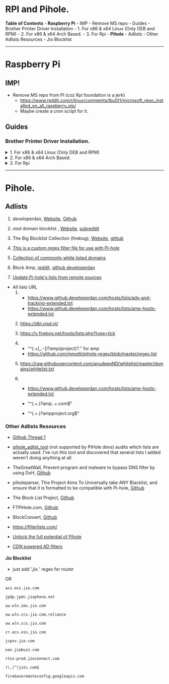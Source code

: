 # RPI and Pihole.

**Table of Contents**
	- **Raspberry Pi**
	    - IMP
	    	- Remove MS repo
	    - Guides
		    - Brother Printer Driver Installation
			    - 1. For x86 & x64 Linux (Only DEB and RPM)
			    - 2. For x86 & x64 Arch Based.
			    - 3. For Rpi
	- **Pihole**
		- Adlists
		- Other Adlists Resources
		- Jio Blocklist


---


# Raspberry Pi


## IMP!
- Remove MS repo from PI (coz Rpi foundation is a jerk)
	- https://www.reddit.com/r/linux/comments/lbu0t1/microsoft_repo_installed_on_all_raspberry_pis/
	- Maybe create a cron script for it.

## Guides


### Brother Printer Driver Installation.

<details><summary>1. For x86 & x64 Linux (Only DEB and RPM)</summary>
<p>

- Download drivers from [here](https://support.brother.com/g/b/downloadtop.aspx?c=in&lang=en&prod=hll2361dn_as) or [DDL (not recommended)](https://support.brother.com/g/b/downloadhowto.aspx?c=in&lang=en&prod=hll2361dn_as&os=128&dlid=dlf006893_000&flang=4&type3=625)

- Download either "Driver Install Tool" or ("LPR printer driver" and "CUPSwrapper printer driver") and follow the install instructions given on the page.


</p>
</details>


<details><summary>2. For x86 & x64 Arch Based.</summary>
<p>

- [See this forum](https://forum.manjaro.org/t/brother-l2550-dw-printer-driver-in-deb-or-rpm-but-what-for-arch/29481/3) and as always [THE GREAT ARCH WIKI](https://wiki.archlinux.org/index.php/CUPS/Printer-specific_problems)
	- Install AUR package for [Hl-L2360D](https://aur.archlinux.org/packages/brother-hll2360d/) & [Brlaser](https://aur.archlinux.org/packages/brlaser/)

		1. ```sudo pamac install brother-hll2360d```

		2. ```sudo pamac install brlaser```

		- After building and installing the AUR packages. You should also installed below from pacman,

	    3. ```sudo pacman -S manjaro-printer```

	    4. ```sudo pacman -S system-config-printer```

		```$ system-config-printer``` opens a dialog. Select network printer, and my printer appears. Using the ‘settings’ dialog enter into the Device URI field [socket://10.0.0.49] or whatever the IP address is of the printer. Good idea to make that static through the router. (steps written by some user on Manjaro forum)

</p>
</details>

<details><summary>3. For Rpi</summary>
<p>

- [[TUTORIAL] Install Brother old drivers in Raspberry PI with QUEMU (pretty easy)](https://www.reddit.com/r/linux/comments/lfaox9/tutorial_install_brother_old_drivers_in_raspberry/)
	```
	Hi, just managed to print from my Android device in my old DCP-197C and I want to share it with you

	I don't know if I miss something, because I tried it so many times, but I want to write somewhere what I did today, when it finally worked:

	INSTALL ALL THE NECESARY STUFF

	apt-get install qemu binfmt-support qemu-user-static cups a2ps

	ADD ARCHITECTURE

	dpkg --add-architecture i386

	DOWNLOAD LIBC6 FOR i386 (I found it here)

	wget old.kali.org/kali-security/pool/main/e/eglibc/libc6_2.13-38+deb7u8_i386.deb

	IF YOU TRY TO INSTALL THIS, YOU WILL MESS AROUND WITH APT, SO WE WILL EXTRACT THE DEB AND COPY THESE FILES MANUALLY

	    dpkg -x libc6_2.13-38+deb7u8_i386.deb data

	    sudo cp -r data/lib/* /lib

	    sudo cp -r data/usr/* /usr

	    sudo cp -r data/etc/* /etc

	RUN THIS AND ADD IT TO BASHRC TO RUN IN EVERY REBOOT

	EXTRA_OPTS="-L /lib/i386-linux-gnu"

	DOWNLOAD AND INSTALL YOUR DRIVERS - FOR ME:

	    wget https://download.brother.com/welcome/dlf005405/dcp197ccupswrapper-1.1.3-1.i386.deb

	    wget https://download.brother.com/welcome/dlf005403/dcp197clpr-1.1.3-1.i386.deb

	    sudo dpkg -i dcp197ccupswrapper-1.1.3-1.i386.deb

	    sudo dpkg -i dcp197clpr-1.1.3-1.i386.deb
	```

- [Other Guide for Setup a Print Server](https://medium.com/@anirudhgupta281998/setup-a-print-server-using-raspberry-pi-cups-part-2-2d6d48ccdc32) or [Another Guide](https://www.tomshardware.com/how-to/raspberry-pi-print-server) or [Rpi official Guide](https://www.raspberrypi.org/blog/printing-at-home-from-your-raspberry-pi/) or just Search it on internet.

	- Introduction to CUPS
	CUPS (Common Unix Printing System) is a printing system for UNIX like operating systems based computers. It gives computers on which it is running the ability to act as a print server. A computer running CUPS is able to accept jobs from multiple devices, process them and pass it on to the appropriate printer to print. For this tutorial, we will setup CUPS on a Raspberry Pi 3 Model B+. You can use any other Raspberry Pi model.


- (Does not work for HL-L2360D)
	- [Guide for drivers](https://medium.com/@alexanderbelov/how-to-use-your-brother-printer-with-cups-on-raspberry-pi-5b712cc2b4e6)
		- [Another source for above guide](https://web.archive.org/web/20200725181408/https://forum.manjaro.org/t/how-to-set-up-a-remote-printer-which-is-attached-to-a-raspberry-pi-or-any-other-arm-computer/57056)

</p>
</details>

---

# Pihole.


## Adlists


1.	developerdan, [Website](https://www.github.developerdan.com/hosts/), [Github](https://github.com/lightswitch05/hosts)
2.	oisd domain blocklist , [Website](https://oisd.nl/), [subreddit](https://www.reddit.com/r/oisd_blocklist/)
3.	The Big Blocklist Collection (firebog), [Website](https://firebog.net/), [github](https://github.com/WaLLy3K/wally3k.github.io)

4.	[This is a custom regex filter file for use with Pi-hole](https://github.com/mmotti/pihole-regex)
5.	[Collection of commonly white listed domains](https://github.com/anudeepND/whitelist)

6.	Block Amp, [reddit](https://www.reddit.com/r/pihole/comments/b3fj60/regex_megathread/ej234j1/), [github developerdan](https://www.github.developerdan.com/hosts/lists/amp-hosts-extended.txt)

7.	[Update Pi-hole's lists from remote sources](https://github.com/jacklul/pihole-updatelists)


- All lists URL
	1.	-  https://www.github.developerdan.com/hosts/lists/ads-and-tracking-extended.txt
		- https://www.github.developerdan.com/hosts/lists/amp-hosts-extended.txt

	2. https://dbl.oisd.nl/

	3. https://v.firebog.net/hosts/lists.php?type=tick

	4.	- "^(.+[_.-])?amp(project)?\."  for amp
		- https://github.com/mmotti/pihole-regex/blob/master/regex.list

	5. 	https://raw.githubusercontent.com/anudeepND/whitelist/master/domains/whitelist.txt

	6. 	- https://www.github.developerdan.com/hosts/lists/amp-hosts-extended.txt
		- "^(.+\.)?amp\..+\.com$"

    	- "^(.+\.)?ampproject\.org$"



### Other Adlists Resources

- [Github Thread 1](https://www.reddit.com/r/pihole/comments/dz6fi9/best_block_list/)


- [pihole_adlist_tool](https://github.com/yubiuser/pihole_adlist_tool) (not supported by PiHole devs) audits which lists are actually used. I’ve run this tool and discovered that several lists I added weren’t doing anything at all.
- TheGreatWall, Prevent program and malware to bypass DNS filter by using DoH, [Github](https://github.com/Sekhan/TheGreatWall)
- piholeparser, This Project Aims To Universally take ANY Blacklist, and ensure that it is formatted to be compatible with Pi-hole, [Github](https://github.com/deathbybandaid/piholeparser)


- The Block List Project, [Github](https://github.com/blocklistproject/Lists)
- FTPiHole.com, [Github](https://github.com/ftpmorph/ftpihole)
- BlockConvert, [Github](https://github.com/mkb2091/blockconvert)
- https://filterlists.com/


- [Unlock the full potential of Pihole](https://obutterbach.medium.com/unlock-the-full-potential-of-pihole-e795342e0e36)
- [CDN powered AD filters](https://github.com/bmyjacks/adlists)

#### Jio Blocklist


- just add '.*jio.*' regex for router

OR

```
acs.oss.jio.com

jpdp.jpdc.jiophone.net

uw.wln.ims.jio.com

uw.wln.ccs.jio.com.reliance

uw.wln.ccs.jio.com

cr.acs.oss.jio.com

jcpnv.jio.com

nav.jiobuzz.com

rtss-prod.jioconnect.com

(\.|^)jio\.com$

firebaseremoteconfig.googleapis.com

```
